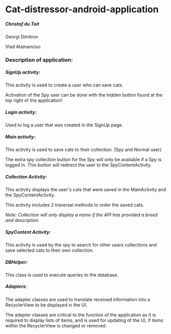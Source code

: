 # Cat-distressor-android-application

##### Christof du Toit

Georgi Dimitrov

Vlad Atamanciuc

### Description of application:

##### SignUp activity:

This activity is used to create a user who can save cats. 

Activation of the Spy user can be done with the hidden button found at the top right of the application!

##### Login activity:

Used to log a user that was created in the SignUp page.

##### Main activity:

This activity is used to save cats to their collection. (Spy and Normal user)

The extra spy collection button for the Spy will only be available if a Spy is logged in. This button will redirect the user to the SpyContentActivity.

##### Collection Activity:

This activity displays the user's cats that were saved in the MainActivity and the SpyContentActivity.

This activity includes 2 traversal methods to order the saved cats. 

*Note: Collection will only display a name if the API has provided a breed and description*

##### SpyContent Activity:

This activity is used by the spy to search for other users collections and save selected cats to their own collection.

##### DBHelper:

This class is used to execute queries to the database.

##### Adapters:

The adapter classes are used to translate received information into a RecyclerView to be displayed in the UI. 

The adapter classes are critical to the function of the application as it is required to display lists of items, and is used for updating of the UI, if items within the RecyclerView is changed or removed.